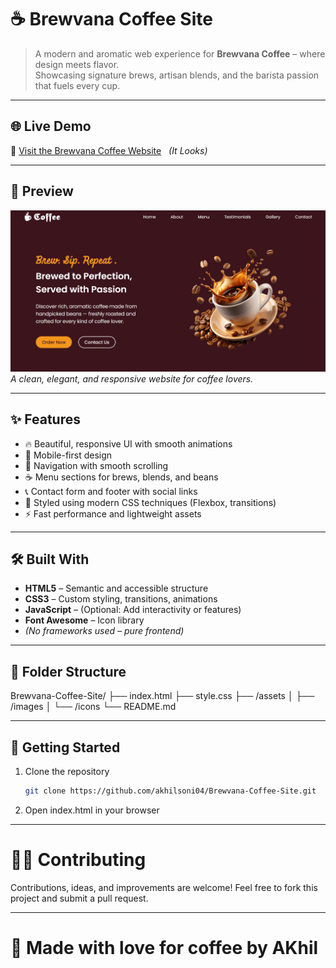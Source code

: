 # ☕ Brewvana Coffee Site

> A modern and aromatic web experience for **Brewvana Coffee** – where design meets flavor.  
Showcasing signature brews, artisan blends, and the barista passion that fuels every cup.

---

## 🌐 Live Demo

🔗 [Visit the Brewvana Coffee Website](https://brewvana-coffee-site.vercel.app/) &nbsp; _(It Looks)_

---

## 📸 Preview

![Brewvana Coffee Site Preview](images/BrewvanaPreview.png)  
_A clean, elegant, and responsive website for coffee lovers._

---

## ✨ Features

- 🔥 Beautiful, responsive UI with smooth animations
- 📱 Mobile-first design
- 🧭 Navigation with smooth scrolling
- ☕ Menu sections for brews, blends, and beans
- 📞 Contact form and footer with social links
- 🎨 Styled using modern CSS techniques (Flexbox, transitions)
- ⚡ Fast performance and lightweight assets

---

## 🛠️ Built With

- **HTML5** – Semantic and accessible structure
- **CSS3** – Custom styling, transitions, animations
- **JavaScript** – (Optional: Add interactivity or features)
- **Font Awesome** – Icon library
- *(No frameworks used – pure frontend)*

---

## 📂 Folder Structure


Brewvana-Coffee-Site/
├── index.html
├── style.css
├── /assets
│ ├── /images
│ └── /icons
└── README.md   

---

## 🚀 Getting Started

1. Clone the repository  
   ```bash
   git clone https://github.com/akhilsoni04/Brewvana-Coffee-Site.git

2. Open index.html in your browser

---

# 🧑‍💻 Contributing

Contributions, ideas, and improvements are welcome!
Feel free to fork this project and submit a pull request.


---

# 🤎 Made with love for coffee by AKhil

